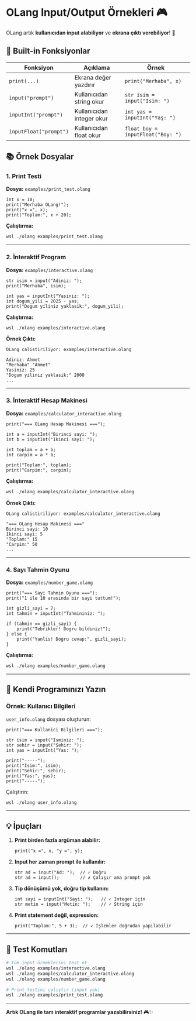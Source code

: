 # OLang Input/Output Örnekleri 🎮

OLang artık **kullanıcıdan input alabiliyor** ve **ekrana çıktı verebiliyor**! 🎉

## 🔧 Built-in Fonksiyonlar

| Fonksiyon | Açıklama | Örnek |
|-----------|----------|-------|
| `print(...)` | Ekrana değer yazdırır | `print("Merhaba", x)` |
| `input("prompt")` | Kullanıcıdan string okur | `str isim = input("İsim: ")` |
| `inputInt("prompt")` | Kullanıcıdan integer okur | `int yas = inputInt("Yaş: ")` |
| `inputFloat("prompt")` | Kullanıcıdan float okur | `float boy = inputFloat("Boy: ")` |

## 📚 Örnek Dosyalar

### 1. Print Testi
**Dosya:** `examples/print_test.olang`
```olang
int x = 10;
print("Merhaba OLang!");
print("x =", x);
print("Toplam:", x + 20);
```

**Çalıştırma:**
```bash
wsl ./olang examples/print_test.olang
```

---

### 2. İnteraktif Program
**Dosya:** `examples/interactive.olang`
```olang
str isim = input("Adiniz: ");
print("Merhaba", isim);

int yas = inputInt("Yasiniz: ");
int dogum_yili = 2025 - yas;
print("Dogum yiliniz yaklasik:", dogum_yili);
```

**Çalıştırma:**
```bash
wsl ./olang examples/interactive.olang
```

**Örnek Çıktı:**
```
OLang calistiriliyor: examples/interactive.olang

Adiniz: Ahmet
"Merhaba" "Ahmet"
Yasiniz: 25
"Dogum yiliniz yaklasik:" 2000
...
```

---

### 3. İnteraktif Hesap Makinesi
**Dosya:** `examples/calculator_interactive.olang`
```olang
print("=== OLang Hesap Makinesi ===");

int a = inputInt("Birinci sayi: ");
int b = inputInt("Ikinci sayi: ");

int toplam = a + b;
int carpim = a * b;

print("Toplam:", toplam);
print("Carpim:", carpim);
```

**Çalıştırma:**
```bash
wsl ./olang examples/calculator_interactive.olang
```

**Örnek Çıktı:**
```
OLang calistiriliyor: examples/calculator_interactive.olang

"=== OLang Hesap Makinesi ==="
Birinci sayi: 10
Ikinci sayi: 5
"Toplam:" 15
"Carpim:" 50
...
```

---

### 4. Sayı Tahmin Oyunu
**Dosya:** `examples/number_game.olang`
```olang
print("=== Sayi Tahmin Oyunu ===");
print("1 ile 10 arasinda bir sayi tuttum!");

int gizli_sayi = 7;
int tahmin = inputInt("Tahmininiz: ");

if (tahmin == gizli_sayi) {
    print("Tebrikler! Dogru bildiniz!");
} else {
    print("Yanlis! Dogru cevap:", gizli_sayi);
}
```

**Çalıştırma:**
```bash
wsl ./olang examples/number_game.olang
```

---

## 🎯 Kendi Programınızı Yazın

### Örnek: Kullanıcı Bilgileri
`user_info.olang` dosyası oluşturun:
```olang
print("=== Kullanici Bilgileri ===");

str isim = input("Isminiz: ");
str sehir = input("Sehir: ");
int yas = inputInt("Yas: ");

print("-----");
print("Isim:", isim);
print("Sehir:", sehir);
print("Yas:", yas);
print("-----");
```

Çalıştırın:
```bash
wsl ./olang user_info.olang
```

---

## 💡 İpuçları

1. **Print birden fazla argüman alabilir:**
   ```olang
   print("x =", x, "y =", y);
   ```

2. **Input her zaman prompt ile kullanılır:**
   ```olang
   str ad = input("Ad: ");  // ✓ Doğru
   str ad = input();        // ✗ Çalışır ama prompt yok
   ```

3. **Tip dönüşümü yok, doğru tip kullanın:**
   ```olang
   int sayi = inputInt("Sayi: ");   // ✓ Integer için
   str metin = input("Metin: ");    // ✓ String için
   ```

4. **Print statement değil, expression:**
   ```olang
   print("Toplam:", 5 + 3);  // ✓ İşlemler doğrudan yapılabilir
   ```

---

## 🚀 Test Komutları

```bash
# Tüm input örneklerini test et
wsl ./olang examples/interactive.olang
wsl ./olang examples/calculator_interactive.olang
wsl ./olang examples/number_game.olang

# Print testini çalıştır (input yok)
wsl ./olang examples/print_test.olang
```

---

**Artık OLang ile tam interaktif programlar yazabilirsiniz!** 🎮✨

